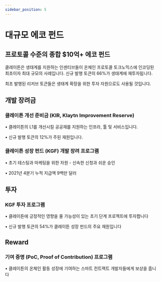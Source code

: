 ```yaml
---
sidebar_position: 5
---
```


# 대규모 에코 펀드

## 프로토콜 수준의 종합 $10억+ 에코 펀드<a id="our-full-suite-protocol-level-eco-fund"></a>
클레이튼은 생태계를 지원하는 인센티브들이 온체인 프로토콜 토크노믹스에 인코딩된 최초이자 최대 규모의 사례입니다. 신규 발행 토큰의 66%가 생태계에 재투자됩니다.

최초 발행된 리저브 토큰들은 생태계 확장을 위한 투자 자원으로도 사용될 것입니다.

## 개발 장려금<a id="grant"></a>

### 클레이튼 개선 준비금 (KIR, Klaytn Improvement Reserve)<a id="kir-program"></a>
• 클레이튼의 L1를 개선시킬 공공재를 지원하는 인프라, 툴 및 서비스입니다.

• 신규 발행 토큰의 12%가 주된 재원입니다.

### 클레이튼 성장 펀드 (KGF) 개발 장려 프로그램<a id="kgf-program"></a>
• 초기 테스팅과 마케팅을 위한 자원 - 신속한 신청과 쉬운 승인

• 2021년 4분기 누적 지급액 9백만 달러

## 투자<a id="invest"></a>

### KGF 투자 프로그램<a id="kgf-investment-program"></a>
• 클레이튼에 긍정적인 영향을 줄 가능성이 있는 초기 단계 프로젝트에 투자합니다

• 신규 발행 토큰의 54%가 클레이튼 성장 펀드의 주요 재원입니다

## Reward <a id="reward"></a>

### 기여 증명 (PoC, Proof of Contribution) 프로그램<a id="poc-program"></a>
• 클레이튼의 온체인 활동 성장에 기여하는 스마트 컨트랙트 개발자들에게 보상을 줍니다
